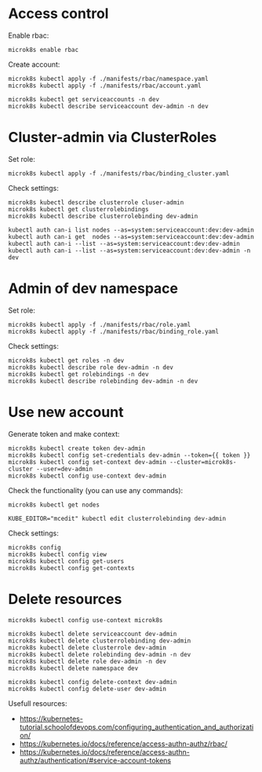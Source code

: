 Access control
==============

Enable rbac:

    microk8s enable rbac

Create account:

    microk8s kubectl apply -f ./manifests/rbac/namespace.yaml
    microk8s kubectl apply -f ./manifests/rbac/account.yaml

    microk8s kubectl get serviceaccounts -n dev
    microk8s kubectl describe serviceaccount dev-admin -n dev

# Cluster-admin via ClusterRoles

Set role:

    microk8s kubectl apply -f ./manifests/rbac/binding_cluster.yaml

Check settings:

    microk8s kubectl describe clusterrole cluser-admin
    microk8s kubectl get clusterrolebindings
    microk8s kubectl describe clusterrolebinding dev-admin

    kubectl auth can-i list nodes --as=system:serviceaccount:dev:dev-admin
    kubectl auth can-i get  nodes --as=system:serviceaccount:dev:dev-admin
    kubectl auth can-i --list --as=system:serviceaccount:dev:dev-admin
    kubectl auth can-i --list --as=system:serviceaccount:dev:dev-admin -n dev

# Admin of dev namespace

Set role:

    microk8s kubectl apply -f ./manifests/rbac/role.yaml
    microk8s kubectl apply -f ./manifests/rbac/binding_role.yaml

Check settings:

    microk8s kubectl get roles -n dev
    microk8s kubectl describe role dev-admin -n dev
    microk8s kubectl get rolebindings -n dev
    microk8s kubectl describe rolebinding dev-admin -n dev

# Use new account

Generate token and make context:

    microk8s kubectl create token dev-admin
    microk8s kubectl config set-credentials dev-admin --token={{ token }}
    microk8s kubectl config set-context dev-admin --cluster=microk8s-cluster --user=dev-admin
    microk8s kubectl config use-context dev-admin

Check the functionality (you can use any commands):

    microk8s kubectl get nodes

    KUBE_EDITOR="mcedit" kubectl edit clusterrolebinding dev-admin

Check settings:

    microk8s config
    microk8s kubectl config view
    microk8s kubectl config get-users
    microk8s kubectl config get-contexts

# Delete resources

    microk8s kubectl config use-context microk8s

    microk8s kubectl delete serviceaccount dev-admin
    microk8s kubectl delete clusterrolebinding dev-admin
    microk8s kubectl delete clusterrole dev-admin
    microk8s kubectl delete rolebinding dev-admin -n dev
    microk8s kubectl delete role dev-admin -n dev
    microk8s kubectl delete namespace dev

    microk8s kubectl config delete-context dev-admin
    microk8s kubectl config delete-user dev-admin

Usefull resources:

- https://kubernetes-tutorial.schoolofdevops.com/configuring_authentication_and_authorization/
- https://kubernetes.io/docs/reference/access-authn-authz/rbac/
- https://kubernetes.io/docs/reference/access-authn-authz/authentication/#service-account-tokens

